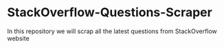 # StackOverflow-Questions-Scraper
In this repository we will scrap all the latest questions from StackOverflow website
